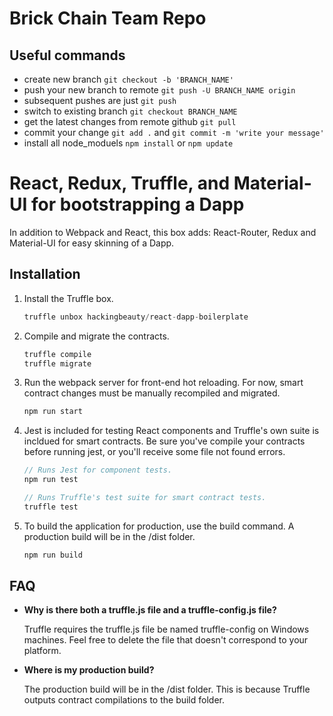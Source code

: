 # Brick Chain Team Repo

## Useful commands

- create new branch `git checkout -b 'BRANCH_NAME'`
- push your new branch to remote `git push -U BRANCH_NAME origin`
- subsequent pushes are just `git push`
- switch to existing branch `git checkout BRANCH_NAME`
- get the latest changes from remote github `git pull`
- commit your change `git add .` and `git commit -m 'write your message'`
- install all node_moduels `npm install` or `npm update`


# React, Redux, Truffle, and Material-UI for bootstrapping a Dapp

In addition to Webpack and React, this box adds: React-Router, Redux and Material-UI for easy skinning of a Dapp.

## Installation

1. Install the Truffle box.
    ```javascript
    truffle unbox hackingbeauty/react-dapp-boilerplate
    ```

2. Compile and migrate the contracts.
    ```javascript
    truffle compile
    truffle migrate
    ```

3. Run the webpack server for front-end hot reloading. For now, smart contract changes must be manually recompiled and migrated.
    ```javascript
    npm run start
    ```

4. Jest is included for testing React components and Truffle's own suite is incldued for smart contracts. Be sure you've compile your contracts before running jest, or you'll receive some file not found errors.
    ```javascript
    // Runs Jest for component tests.
    npm run test

    // Runs Truffle's test suite for smart contract tests.
    truffle test
    ```

5. To build the application for production, use the build command. A production build will be in the /dist folder.
    ```javascript
    npm run build
    ```

## FAQ

* __Why is there both a truffle.js file and a truffle-config.js file?__

    Truffle requires the truffle.js file be named truffle-config on Windows machines. Feel free to delete the file that doesn't correspond to your platform.

* __Where is my production build?__

    The production build will be in the /dist folder. This is because Truffle outputs contract compilations to the build folder.
